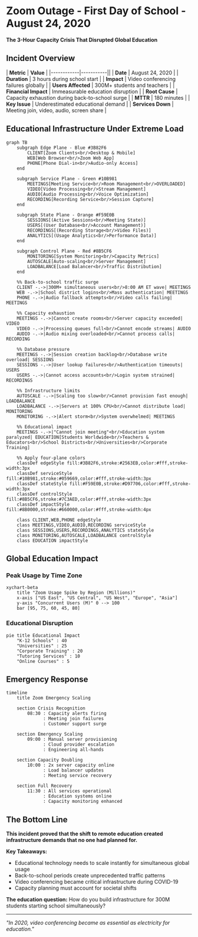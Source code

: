 # Zoom Outage - First Day of School - August 24, 2020

**The 3-Hour Capacity Crisis That Disrupted Global Education**

## Incident Overview

| **Metric** | **Value** |
|------------|-----------||
| **Date** | August 24, 2020 |
| **Duration** | 3 hours during school start |
| **Impact** | Video conferencing failures globally |
| **Users Affected** | 300M+ students and teachers |
| **Financial Impact** | Immeasurable education disruption |
| **Root Cause** | Capacity exhaustion during back-to-school surge |
| **MTTR** | 180 minutes |
| **Key Issue** | Underestimated educational demand |
| **Services Down** | Meeting join, video, audio, screen share |

## Educational Infrastructure Under Extreme Load

```mermaid
graph TB
    subgraph Edge Plane - Blue #3B82F6
        CLIENT[Zoom Clients<br/>Desktop & Mobile]
        WEB[Web Browser<br/>Zoom Web App]
        PHONE[Phone Dial-in<br/>Audio-only Access]
    end

    subgraph Service Plane - Green #10B981
        MEETINGS[Meeting Service<br/>Room Management<br/>OVERLOADED]
        VIDEO[Video Processing<br/>Stream Management]
        AUDIO[Audio Processing<br/>Voice Optimization]
        RECORDING[Recording Service<br/>Session Capture]
    end

    subgraph State Plane - Orange #F59E0B
        SESSIONS[(Active Sessions<br/>Meeting State)]
        USERS[(User Database<br/>Account Management)]
        RECORDINGS[(Recording Storage<br/>Video Files)]
        ANALYTICS[(Usage Analytics<br/>Performance Data)]
    end

    subgraph Control Plane - Red #8B5CF6
        MONITORING[System Monitoring<br/>Capacity Metrics]
        AUTOSCALE[Auto-scaling<br/>Server Management]
        LOADBALANCE[Load Balancer<br/>Traffic Distribution]
    end

    %% Back-to-school traffic surge
    CLIENT -.->|300M+ simultaneous users<br/>8:00 AM ET wave| MEETINGS
    WEB -.->|School district logins<br/>Mass authentication| MEETINGS
    PHONE -.->|Audio fallback attempts<br/>Video calls failing| MEETINGS

    %% Capacity exhaustion
    MEETINGS -.->|Cannot create rooms<br/>Server capacity exceeded| VIDEO
    VIDEO -.->|Processing queues full<br/>Cannot encode streams| AUDIO
    AUDIO -.->|Audio mixing overloaded<br/>Cannot process calls| RECORDING

    %% Database pressure
    MEETINGS -.->|Session creation backlog<br/>Database write overload| SESSIONS
    SESSIONS -.->|User lookup failures<br/>Authentication timeouts| USERS
    USERS -.->|Cannot access accounts<br/>Login system strained| RECORDINGS

    %% Infrastructure limits
    AUTOSCALE -.->|Scaling too slow<br/>Cannot provision fast enough| LOADBALANCE
    LOADBALANCE -.->|Servers at 100% CPU<br/>Cannot distribute load| MONITORING
    MONITORING -.->|Alert storm<br/>System overwhelmed| MEETINGS

    %% Educational impact
    MEETINGS -.->|"Cannot join meeting"<br/>Education system paralyzed| EDUCATION[Students Worldwide<br/>Teachers & Educators<br/>School Districts<br/>Universities<br/>Corporate Training]

    %% Apply four-plane colors
    classDef edgeStyle fill:#3B82F6,stroke:#2563EB,color:#fff,stroke-width:3px
    classDef serviceStyle fill:#10B981,stroke:#059669,color:#fff,stroke-width:3px
    classDef stateStyle fill:#F59E0B,stroke:#D97706,color:#fff,stroke-width:3px
    classDef controlStyle fill:#8B5CF6,stroke:#7C3AED,color:#fff,stroke-width:3px
    classDef impactStyle fill:#8B0000,stroke:#660000,color:#fff,stroke-width:4px

    class CLIENT,WEB,PHONE edgeStyle
    class MEETINGS,VIDEO,AUDIO,RECORDING serviceStyle
    class SESSIONS,USERS,RECORDINGS,ANALYTICS stateStyle
    class MONITORING,AUTOSCALE,LOADBALANCE controlStyle
    class EDUCATION impactStyle
```

## Global Education Impact

### Peak Usage by Time Zone

```mermaid
xychart-beta
    title "Zoom Usage Spike by Region (Millions)"
    x-axis ["US East", "US Central", "US West", "Europe", "Asia"]
    y-axis "Concurrent Users (M)" 0 --> 100
    bar [95, 75, 60, 45, 80]
```

### Educational Disruption

```mermaid
pie title Educational Impact
    "K-12 Schools" : 40
    "Universities" : 25
    "Corporate Training" : 20
    "Tutoring Services" : 10
    "Online Courses" : 5
```

## Emergency Response

```mermaid
timeline
    title Zoom Emergency Scaling

    section Crisis Recognition
        08:30 : Capacity alerts firing
              : Meeting join failures
              : Customer support surge

    section Emergency Scaling
        09:00 : Manual server provisioning
              : Cloud provider escalation
              : Engineering all-hands

    section Capacity Doubling
        10:00 : 2x server capacity online
              : Load balancer updates
              : Meeting service recovery

    section Full Recovery
        11:30 : All services operational
              : Education systems online
              : Capacity monitoring enhanced
```

## The Bottom Line

**This incident proved that the shift to remote education created infrastructure demands that no one had planned for.**

**Key Takeaways:**
- Educational technology needs to scale instantly for simultaneous global usage
- Back-to-school periods create unprecedented traffic patterns
- Video conferencing became critical infrastructure during COVID-19
- Capacity planning must account for societal shifts

**The education question:** How do you build infrastructure for 300M students starting school simultaneously?

---

*"In 2020, video conferencing became as essential as electricity for education."*